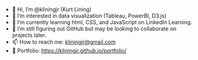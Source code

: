 - 👋 Hi, I’m @kliningjr (Kurt Lining)
- 👀 I’m interested in data visualization (Tableau, PowerBI, D3.js)
- 🌱 I’m currently learning html, CSS, and JavaScript on LinkedIn Learning.
- 💞️ I’m still figuring out GitHub but may be looking to collaborate on projects later.
- 📫 How to reach me: kliningjr@gmail.com
- 💼 Portfolio: https://kliningjr.github.io/portfolio/

<!---
kliningjr/kliningjr is a ✨ special ✨ repository because its `README.md` (this file) appears on your GitHub profile.
You can click the Preview link to take a look at your changes.
--->
